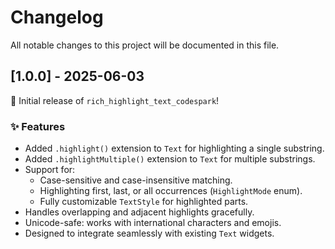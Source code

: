# Changelog

All notable changes to this project will be documented in this file.

## [1.0.0] - 2025-06-03

🎉 Initial release of `rich_highlight_text_codespark`!

### ✨ Features
- Added `.highlight()` extension to `Text` for highlighting a single substring.
- Added `.highlightMultiple()` extension to `Text` for multiple substrings.
- Support for:
  - Case-sensitive and case-insensitive matching.
  - Highlighting first, last, or all occurrences (`HighlightMode` enum).
  - Fully customizable `TextStyle` for highlighted parts.
- Handles overlapping and adjacent highlights gracefully.
- Unicode-safe: works with international characters and emojis.
- Designed to integrate seamlessly with existing `Text` widgets.


